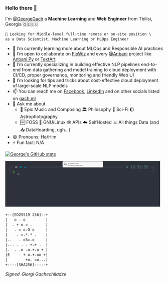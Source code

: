 ### Hello there 👋 
I'm [@GeorgeGach](https://gach.ml) a **Machine Learning** and **Web Engineer** from Tbilisi, Georgia 🇬🇪🇪🇺
```
🚩 Looking for Middle-level full-time remote or on-site position \
as a Data Scientist, Machine Learning or MLOps Engineer
```

- 🌱 I’m currently learning more about MLOps and Responsible AI practices
- 🍻 I’m open to collaborate on [FloWiz](https://github.com/georgegach/flowiz) and every [@Anbani](https://github.com/anbani) project like [Anbani.Py](https://github.com/anbani.py) or [TextArt](https://github.com/anbani/textart)
- 🔬 I’m currently specializing in building effective NLP pipelines end-to-end from data gathering and model training to cloud deployment with CI/CD, proper governance, monitoring and friendly Web UI
- 🤔 I’m looking for tips and tricks about cost-effective cloud deployment of large-scale NLP models 
- 📫 You can reach me on [Facebook](https://fb.com/george.gachechiladze), [LinkedIn](https://www.linkedin.com/in/georgegach/) and on other socials listed on [gach.ml](https://gach.ml)
- 💬 Ask me about 
  - 🎼 Epic Music and Composing 🏛️ Philosophy 🚀 Sci-Fi 🌔 Astrophotography 
  - 🆓 FOSS 🐧 GNU/Linux 🕸️ APIs ☁️ SelfHosted 📊 All things Data (and 📥 DataHoarding, ugh...)
- 😄 Pronouns: He/Him
- ⚡ Fun fact: N/A

[![George's GitHub stats](https://github-readme-stats.vercel.app/api?username=georgegach)](https://gach.ml)

<img src="https://raw.githubusercontent.com/georgegach/georgegach/main/bye.gif?token=GHSAT0AAAAAABT33AUPJ4YRY24E63VPRQUQYVXGFTA" width="494" height="146"/>

```
+--[ED25519 256]--+
|   o . o         |
|  . + o = .      |
|   . = o.O o     |
|    . =.*.* .    |
|..   . oS=.o     |
|... . . . +.+ .  |
|.  . .o .o.+.o + |
|E      + o.+.oo +|
|        +o. =o...|
+----[SHA256]-----+
```
${Signed\,\ Giorgi\ Gachechiladze}$

